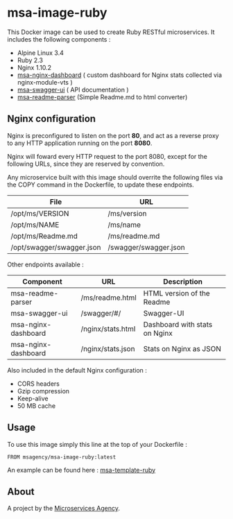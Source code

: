 
# msa-image-ruby

This Docker image can be used to create Ruby RESTful microservices. It includes the following components :

- Alpine Linux 3.4
- Ruby 2.3
- Nginx 1.10.2
- [msa-nginx-dashboard](https://github.com/TheMicroservicesAgency/msa-nginx-dashboard) ( custom dashboard for Nginx stats collected via nginx-module-vts )
- [msa-swagger-ui](https://github.com/TheMicroservicesAgency/msa-swagger-ui) ( API documentation )
- [msa-readme-parser](https://github.com/TheMicroservicesAgency/msa-readme-parser) (Simple Readme.md to html converter)

## Nginx configuration

Nginx is preconfigured to listen on the port **80**, and act as a reverse proxy to any HTTP application running on the port **8080**.

Nginx will foward every HTTP request to the port 8080, except for the following URLs, since they are reserved by convention.

Any microservice built with this image should overrite the following files via the COPY command in the Dockerfile, to update these endpoints.

| File                          | URL                           |
|-------------------------------|-------------------------------|
| /opt/ms/VERSION               | /ms/version                   |
| /opt/ms/NAME                  | /ms/name                      |
| /opt/ms/Readme.md             | /ms/readme.md                 |
| /opt/swagger/swagger.json     | /swagger/swagger.json         |


Other endpoints available :

| Component             | URL                 | Description                    |
|-----------------------|---------------------|--------------------------------|
| msa-readme-parser     | /ms/readme.html     | HTML version of the Readme     |
| msa-swagger-ui        | /swagger/#/         | Swagger-UI                     |
| msa-nginx-dashboard   | /nginx/stats.html   | Dashboard with stats on Nginx  |
| msa-nginx-dashboard   | /nginx/stats.json   | Stats on Nginx as JSON         |

Also included in the default Nginx configuration  :

- CORS headers
- Gzip compression
- Keep-alive
- 50 MB cache

## Usage

To use this image simply this line at the top of your Dockerfile :

```
FROM msagency/msa-image-ruby:latest
```

An example can be found here : [msa-template-ruby](https://github.com/TheMicroservicesAgency/msa-template-ruby)

## About

A project by the [Microservices Agency](http://microservices.agency).
